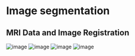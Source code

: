 # Image segmentation

## MRI Data and Image Registration
![image](https://github.com/anjiladhikari/AI-for-medical/assets/21165474/50273a21-fd2a-4dd1-9774-248e50df1c96)
![image](https://github.com/anjiladhikari/AI-for-medical/assets/21165474/90f75df8-ee92-4b9c-aa24-984499fe5b3b)
![image](https://github.com/anjiladhikari/AI-for-medical/assets/21165474/a625361b-3f72-4264-9b19-076a1d776b62)
![image](https://github.com/anjiladhikari/AI-for-medical/assets/21165474/06611e3a-e094-4baa-87f4-3645496b70bf)


